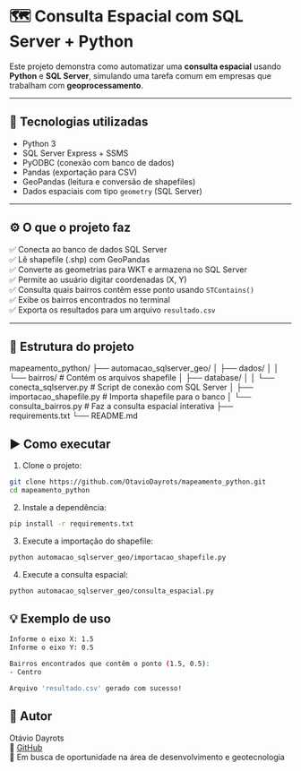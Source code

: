 # 🗺️ Consulta Espacial com SQL Server + Python

Este projeto demonstra como automatizar uma **consulta espacial** usando **Python** e **SQL Server**, simulando uma tarefa comum em empresas que trabalham com **geoprocessamento**.

---

## 🔧 Tecnologias utilizadas

- Python 3
- SQL Server Express + SSMS
- PyODBC (conexão com banco de dados)
- Pandas (exportação para CSV)
- GeoPandas (leitura e conversão de shapefiles)
- Dados espaciais com tipo `geometry` (SQL Server)

---

## ⚙️ O que o projeto faz

✅ Conecta ao banco de dados SQL Server  
✅ Lê shapefile (.shp) com GeoPandas  
✅ Converte as geometrias para WKT e armazena no SQL Server  
✅ Permite ao usuário digitar coordenadas (X, Y)  
✅ Consulta quais bairros contêm esse ponto usando `STContains()`  
✅ Exibe os bairros encontrados no terminal  
✅ Exporta os resultados para um arquivo `resultado.csv`

---

## 📁 Estrutura do projeto

mapeamento_python/
├── automacao_sqlserver_geo/
│ ├── dados/
│ │ └── bairros/ # Contém os arquivos shapefile
│ ├── database/
│ │ └── conecta_sqlserver.py # Script de conexão com SQL Server
│ ├── importacao_shapefile.py # Importa shapefile para o banco
│ └── consulta_bairros.py # Faz a consulta espacial interativa
├── requirements.txt
└── README.md

## ▶️ Como executar

1. Clone o projeto:

```bash
git clone https://github.com/OtavioDayrots/mapeamento_python.git
cd mapeamento_python
```

2. Instale a dependência:

```bash
pip install -r requirements.txt
```

3.  Execute a importação do shapefile:

```bash
python automacao_sqlserver_geo/importacao_shapefile.py
```

4. Execute a consulta espacial:

```bash
python automacao_sqlserver_geo/consulta_espacial.py
```

## 💡 Exemplo de uso

```bash
Informe o eixo X: 1.5
Informe o eixo Y: 0.5

Bairros encontrados que contêm o ponto (1.5, 0.5):
- Centro

Arquivo 'resultado.csv' gerado com sucesso!
```

## 🤝 Autor

Otávio Dayrots  
🔗 [GitHub](https://github.com/OtavioDayrots)  
📧 Em busca de oportunidade na área de desenvolvimento e geotecnologia